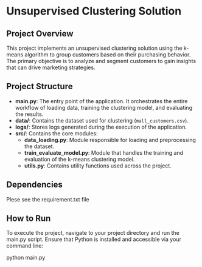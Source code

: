 # Unsupervised Clustering Solution

## Project Overview

This project implements an unsupervised clustering solution using the k-means algorithm to group customers based on their purchasing behavior. The primary objective is to analyze and segment customers to gain insights that can drive marketing strategies.

## Project Structure

- **main.py**: The entry point of the application. It orchestrates the entire workflow of loading data, training the clustering model, and evaluating the results.
- **data/**: Contains the dataset used for clustering (`mall_customers.csv`).
- **logs/**: Stores logs generated during the execution of the application.
- **src/**: Contains the core modules:
  - **data_loading.py**: Module responsible for loading and preprocessing the dataset.
  - **train_evaluate_model.py**: Module that handles the training and evaluation of the k-means clustering model.
  - **utils.py**: Contains utility functions used across the project.

## Dependencies
Plese see the requirement.txt file

## How to Run
To execute the project, navigate to your project directory and run the main.py script. Ensure that Python is installed and accessible via your command line:

python main.py
